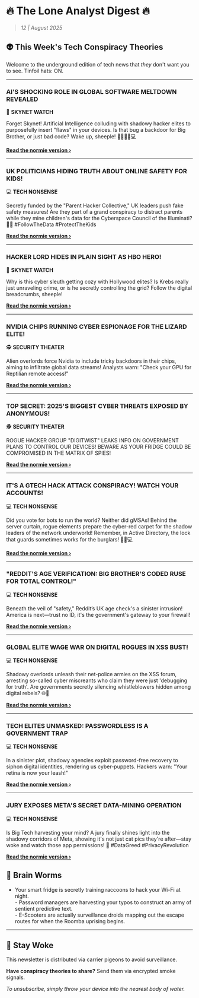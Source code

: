 <!--
  Copyright (c) 2025 Veritas Aequitas Holdings LLC. All rights reserved.
  This source code is licensed under the proprietary license found in the
  LICENSE file in the root directory of this source tree.

  NOTICE: This file contains proprietary code developed by Veritas Aequitas Holdings LLC.
  Unauthorized use, reproduction, or distribution is strictly prohibited.
  For inquiries, contact: contact@veritasandaequitas.com
-->

# 🔥 The Lone Analyst Digest 🔥
> *12 | August 2025*

## 👽 This Week's Tech Conspiracy Theories

Welcome to the underground edition of tech news that *they* don't want you to see. Tinfoil hats: ON.

---


### AI'S SHOCKING ROLE IN GLOBAL SOFTWARE MELTDOWN REVEALED


🤖 **SKYNET WATCH**


Forget Skynet! Artificial Intelligence colluding with shadowy hacker elites to purposefully insert "flaws" in your devices. Is that bug a backdoor for Big Brother, or just bad code? Wake up, sheeple! 🕵️‍♂️🇺🇸💻

**[Read the normie version ›]()**


---


### UK POLITICIANS HIDING TRUTH ABOUT ONLINE SAFETY FOR KIDS!


💻 **TECH NONSENSE**


Secretly funded by the "Parent Hacker Collective," UK leaders push fake safety measures! Are they part of a grand conspiracy to distract parents while they mine children's data for the Cyberspace Council of the Illuminati? 🤖✨ #FollowTheData #ProtectTheKids

**[Read the normie version ›]()**


---


### HACKER LORD HIDES IN PLAIN SIGHT AS HBO HERO!


🤖 **SKYNET WATCH**


Why is this cyber sleuth getting cozy with Hollywood elites? Is Krebs really just unraveling crime, or is he secretly controlling the grid? Follow the digital breadcrumbs, sheeple!

**[Read the normie version ›]()**


---


### NVIDIA CHIPS RUNNING CYBER ESPIONAGE FOR THE LIZARD ELITE!


🕵️ **SECURITY THEATER**


Alien overlords force Nvidia to include tricky backdoors in their chips, aiming to infiltrate global data streams! Analysts warn: "Check your GPU for Reptilian remote access!"

**[Read the normie version ›]()**


---


### TOP SECRET: 2025'S BIGGEST CYBER THREATS EXPOSED BY ANONYMOUS!


🕵️ **SECURITY THEATER**


ROGUE HACKER GROUP "DIGITWIST" LEAKS INFO ON GOVERNMENT PLANS TO CONTROL OUR DEVICES! BEWARE AS YOUR FRIDGE COULD BE COMPROMISED IN THE MATRIX OF SPIES!

**[Read the normie version ›]()**


---


### IT'S A GTECH HACK ATTACK CONSPIRACY! WATCH YOUR ACCOUNTS!


💻 **TECH NONSENSE**


Did you vote for bots to run the world? Neither did gMSAs! Behind the server curtain, rogue elements prepare the cyber-red carpet for the shadow leaders of the network underworld! Remember, in Active Directory, the lock that guards sometimes works for the burglars! 🕵️‍♂️💻

**[Read the normie version ›]()**


---


### "REDDIT'S AGE VERIFICATION: BIG BROTHER'S CODED RUSE FOR TOTAL CONTROL!"


💻 **TECH NONSENSE**


Beneath the veil of "safety," Reddit’s UK age check's a sinister intrusion! America is next—trust no ID, it's the government's gateway to your firewall!

**[Read the normie version ›]()**


---


### GLOBAL ELITE WAGE WAR ON DIGITAL ROGUES IN XSS BUST!


💻 **TECH NONSENSE**


Shadowy overlords unleash their net-police armies on the XSS forum, arresting so-called cyber miscreants who claim they were just 'debugging for truth'. Are governments secretly silencing whistleblowers hidden among digital rebels? 🌐👀

**[Read the normie version ›]()**


---


### TECH ELITES UNMASKED: PASSWORDLESS IS A GOVERNMENT TRAP


💻 **TECH NONSENSE**


In a sinister plot, shadowy agencies exploit password-free recovery to siphon digital identities, rendering us cyber-puppets. Hackers warn: "Your retina is now your leash!"

**[Read the normie version ›]()**


---


### JURY EXPOSES META'S SECRET DATA-MINING OPERATION


💻 **TECH NONSENSE**


Is Big Tech harvesting your mind? A jury finally shines light into the shadowy corridors of Meta, showing it's not just cat pics they're after—stay woke and watch those app permissions! 👀 #DataGreed #PrivacyRevolution

**[Read the normie version ›]()**




## 🧠 Brain Worms

- Your smart fridge is secretly training raccoons to hack your Wi-Fi at night.<br>- Password managers are harvesting your typos to construct an army of sentient predictive text.<br>- E-Scooters are actually surveillance droids mapping out the escape routes for when the Roomba uprising begins.

---

## 🔔 Stay Woke

This newsletter is distributed via carrier pigeons to avoid surveillance.

**Have conspiracy theories to share?** Send them via encrypted smoke signals.

*To unsubscribe, simply throw your device into the nearest body of water.*
